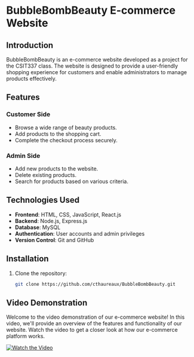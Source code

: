 # BubbleBombBeauty E-commerce Website

## Introduction

BubbleBombBeauty is an e-commerce website developed as a project for the CSIT337 class. The website is designed to provide a user-friendly shopping experience for customers and enable administrators to manage products effectively.

## Features

### Customer Side
- Browse a wide range of beauty products.
- Add products to the shopping cart.
- Complete the checkout process securely.

### Admin Side
- Add new products to the website.
- Delete existing products.
- Search for products based on various criteria.

## Technologies Used

- **Frontend**: HTML, CSS, JavaScript, React.js
- **Backend**: Node.js, Express.js
- **Database**: MySQL
- **Authentication**: User accounts and admin privileges
- **Version Control**: Git and GitHub

## Installation

1. Clone the repository:
   ```bash
   git clone https://github.com/cthaureaux/BubbleBombBeauty.git

## Video Demonstration
Welcome to the video demonstration of our e-commerce website! In this video, we'll provide an overview of the features and functionality of our website. Watch the video to get a closer look at how our e-commerce platform works.

[![Watch the Video](https://img.youtube.com/vi/y5HZKjab8PU/0.jpg)](https://www.youtube.com/watch?v=y5HZKjab8PU)
